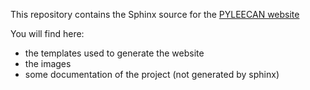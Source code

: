 This repository  contains the Sphinx source for the [PYLEECAN website](http://www.pyleecan.org/)

You will find here:

- the templates used to generate the website
- the images
- some documentation of the project (not generated by sphinx)
